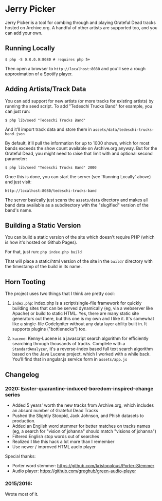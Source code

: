 # Jerry Picker

Jerry Picker is a tool for combing through and playing Grateful Dead tracks
hosted on Archive.org. A handful of other artists are supported too, and you
can add your own.

## Running Locally

`$ php -S 0.0.0.0:8080 # requires php 5+`

Then open a browser to `http://localhost:8080` and you'll see a rough
approximation of a Spotify player.

## Adding Artists/Track Data

You can add support for new artists (or more tracks for existing artists)
by running the seed script. To add "Tedeschi Trucks Band" for example, you can
just run:

`$ php lib/seed "Tedeschi Trucks Band"`

And it'll import track data and store them in `assets/data/tedeschi-trucks-band.json`

By default, it'll pull the information for up to 1000 shows, which for most
bands exceeds the show count available on Archive.org anyway. But for the
Grateful Dead, you might need to raise that limit with and optional second
parameter:

`$ php lib/seed "Tedeschi Trucks Band" 2000`

Once this is done, you can start the server (see 'Running Locally' above)
and just visit:

`http://localhost:8080/tedeschi-trucks-band`

The server basically just scans the `assets/data` directory and makes all band data
available as a subdirectory with the "slugified" version of the band's name.

## Building a Static Version

You can build a static version of the site which doesn't require PHP (which is
how it's hosted on Github Pages).

For that, just run: `php index.php build`

That will place a static/html version of the site in the `build/` directory with
the timestamp of the build in its name.

## Horn Tooting

The project uses two things that I think are pretty cool:

1. `index.php`: index.php is a script/single-file framework for quickly
building sites that can be served dynamically (eg, via a webserver like Apache)
or build to static HTML. Yes, there are many static site generators out there,
but this one is my own and I like it. It's somewhat like a single-file CodeIgniter
without any data layer ability built in. It supports plugins ("bottlenecks") too.

2. `kucene`: Kenny-Lucene is a javascript search algorithm for efficiently searching
through thousands of tracks. Complete with a `StandardAnalyzer`, it's a
reverse-index based full text search algorithm based on the Java Lucene project,
which I worked with a while back. You'll find that in angular.js service form in
`assets/app.js`

## Changelog

### 2020: Easter-quarantine-induced-boredom-inspired-change series

* Added 5 years' worth the new tracks from Archive.org, which includes an absurd number of Grateful Dead Tracks
* Pushed the Slightly Stoopid, Jack Johnson, and Phish datasets to production.
* Added an English word stemmer for better matches on tracks names (eg, a search for "vision of johanna" should match "visions of johanna")
* Filtered English stop words out of searches
* Realized I like this hack a lot more than I remember
* Use newer / improved HTML audio player

Special thanks:

* Porter word stemmer: https://github.com/kristopolous/Porter-Stemmer
* Audio player: https://github.com/greghub/green-audio-player

### 2015/2016:

Wrote most of it.